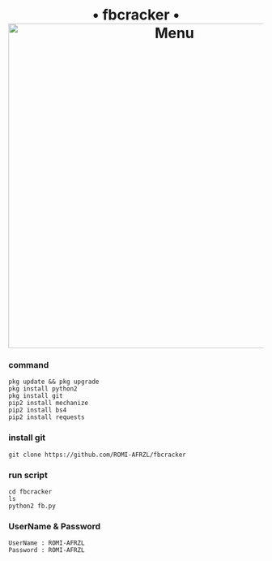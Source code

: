<h1 align="center">
 • fbcracker •

<img src="https://github.com/ROMI-AFRZL/UNIS3X/blob/main/Ngentod/20210122_125828.png" width="640" title="Menu" alt="Menu"> 


### command
````
pkg update && pkg upgrade
pkg install python2 
pkg install git 
pip2 install mechanize
pip2 install bs4
pip2 install requests
````
### install git
````
git clone https://github.com/ROMI-AFRZL/fbcracker
````

### run script
````
cd fbcracker
ls
python2 fb.py
````
### UserName & Password
````
UserName : ROMI-AFRZL
Password : ROMI-AFRZL
````
